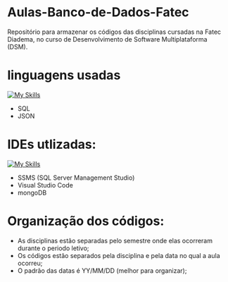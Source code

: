 # Aulas-Banco-de-Dados-Fatec
 Repositório para armazenar os códigos das disciplinas cursadas na Fatec Diadema, no curso de Desenvolvimento de Software Multiplataforma (DSM).

# linguagens usadas
[![My Skills](https://skillicons.dev/icons?i=mysql,js&theme=light&perline=3)](https://skillicons.dev)
- SQL
- JSON

# IDEs utlizadas:
[![My Skills](https://skillicons.dev/icons?i=mysql,vscode,mongodb)](https://skillicons.dev)
- SSMS (SQL Server Management Studio)
- Visual Studio Code
- mongoDB

# Organização dos códigos:
- As disciplinas estão separadas pelo semestre onde elas ocorreram durante o periodo letivo;
- Os códigos estão separados pela disciplina e pela data no qual a aula ocorreu;
- O padrão das datas é YY/MM/DD (melhor para organizar);
